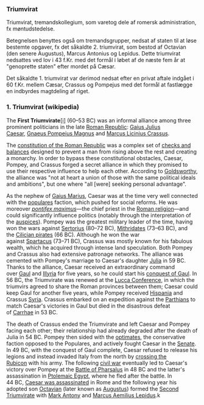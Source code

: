 ### Triumvirat


Triumvirat, tremandskollegium, som varetog dele af romersk administration, fx møntudstedelse.

Betegnelsen benyttes også om tremandsgrupper, nedsat af staten til at løse bestemte opgaver, fx det såkaldte 2. triumvirat, som bestod af Octavian (den senere Augustus), Marcus Antonius og Lepidus. Dette triumvirat nedsattes ved lov i 43 f.Kr. med det formål i løbet af de næste fem år at "genoprette staten" efter mordet på Cæsar.

Det såkaldte 1. triumvirat var derimod nedsat efter en privat aftale indgået i 60 f.Kr. mellem Cæsar, Crassus og Pompejus med det formål at fastlægge en indbyrdes magtdeling af riget.

### 1. Triumvirat (wikipedia)
The **First Triumvirate**[[i]](https://en.wikipedia.org/wiki/First_Triumvirate#cite_note-2) (60–53 BC) was an informal alliance among three prominent politicians in the late [Roman Republic](https://en.wikipedia.org/wiki/Roman_Republic "Roman Republic"): [Gaius Julius Caesar](https://en.wikipedia.org/wiki/Julius_Caesar "Julius Caesar"), [Gnaeus Pompeius Magnus](https://en.wikipedia.org/wiki/Pompey "Pompey") and [Marcus Licinius Crassus](https://en.wikipedia.org/wiki/Marcus_Licinius_Crassus "Marcus Licinius Crassus").

The [constitution of the Roman Republic](https://en.wikipedia.org/wiki/Constitution_of_the_Roman_Republic "Constitution of the Roman Republic") was a complex set of [checks and balances](https://en.wikipedia.org/wiki/Separation_of_powers "Separation of powers") designed to prevent a man from rising above the rest and creating a monarchy. In order to bypass these constitutional obstacles, Caesar, Pompey, and Crassus forged a secret alliance in which they promised to use their respective influence to help each other. According to [Goldsworthy](https://en.wikipedia.org/wiki/Adrian_Goldsworthy "Adrian Goldsworthy"), the alliance was "not at heart a union of those with the same political ideals and ambitions", but one where "all [were] seeking personal advantage".

As the nephew of [Gaius Marius](https://en.wikipedia.org/wiki/Gaius_Marius "Gaius Marius"), Caesar was at the time very well connected with the [populares](https://en.wikipedia.org/wiki/Populares "Populares") faction, which pushed for social reforms. He was moreover _[pontifex maximus](https://en.wikipedia.org/wiki/Pontifex_maximus "Pontifex maximus")_—the chief priest in the [Roman religion](https://en.wikipedia.org/wiki/Religion_in_ancient_Rome "Religion in ancient Rome")—and could significantly influence politics (notably through the interpretation of the [auspices](https://en.wikipedia.org/wiki/Augury "Augury")). Pompey was the greatest military leader of the time, having won the wars against [Sertorius](https://en.wikipedia.org/wiki/Sertorian_War "Sertorian War") (80–72 BC), [Mithridates](https://en.wikipedia.org/wiki/Third_Mithridatic_War "Third Mithridatic War") (73–63 BC), and the [Cilician pirates](https://en.wikipedia.org/wiki/Cilician_pirates "Cilician pirates") (66 BC). Although he won the war against [Spartacus](https://en.wikipedia.org/wiki/Third_Servile_War "Third Servile War") (73–71 BC), Crassus was mostly known for his fabulous wealth, which he acquired through intense land speculation. Both Pompey and Crassus also had extensive patronage networks. The alliance was cemented with Pompey's marriage to Caesar's daughter [Julia](https://en.wikipedia.org/wiki/Julia_(daughter_of_Caesar) "Julia (daughter of Caesar)") in 59 BC. Thanks to the alliance, Caesar received an extraordinary command over [Gaul](https://en.wikipedia.org/wiki/Gaul "Gaul") and [Illyria](https://en.wikipedia.org/wiki/Illyria "Illyria") for five years, so he could start his [conquest of Gaul](https://en.wikipedia.org/wiki/Gallic_Wars "Gallic Wars"). In 56 BC, the Triumvirate was renewed at the [Lucca Conference](https://en.wikipedia.org/wiki/Lucca_Conference "Lucca Conference"), in which the triumvirs agreed to share the Roman provinces between them; Caesar could keep Gaul for another five years, while Pompey received [Hispania](https://en.wikipedia.org/wiki/Hispania "Hispania") and Crassus [Syria](https://en.wikipedia.org/wiki/Roman_Syria "Roman Syria"). Crassus embarked on an expedition against the [Parthians](https://en.wikipedia.org/wiki/Parthian_Empire "Parthian Empire") to match Caesar's victories in Gaul but died in the disastrous defeat of [Carrhae](https://en.wikipedia.org/wiki/Battle_of_Carrhae "Battle of Carrhae") in 53 BC.

The death of Crassus ended the Triumvirate and left Caesar and Pompey facing each other; their relationship had already degraded after the death of Julia in 54 BC. Pompey then sided with the [optimates](https://en.wikipedia.org/wiki/Optimates "Optimates"), the conservative faction opposed to the Populares, and actively fought Caesar in the [Senate](https://en.wikipedia.org/wiki/Senate_of_the_Roman_Republic "Senate of the Roman Republic"). In 49 BC, with the conquest of Gaul complete, Caesar refused to release his legions and instead invaded Italy from the north by [crossing the Rubicon](https://en.wikipedia.org/wiki/Crossing_the_Rubicon "Crossing the Rubicon") with his army. The following [civil war](https://en.wikipedia.org/wiki/Caesar%27s_Civil_War "Caesar's Civil War") eventually led to Caesar's victory over Pompey at the [Battle of Pharsalus](https://en.wikipedia.org/wiki/Battle_of_Pharsalus "Battle of Pharsalus") in 48 BC and the latter's assassination in [Ptolemaic Egypt](https://en.wikipedia.org/wiki/Ptolemaic_Egypt "Ptolemaic Egypt"), where he fled after the battle. In 44 BC, [Caesar was assassinated](https://en.wikipedia.org/wiki/Assassination_of_Julius_Caesar "Assassination of Julius Caesar") in Rome and the following year his adopted son [Octavian](https://en.wikipedia.org/wiki/Octavian "Octavian") (later known as [Augustus](https://en.wikipedia.org/wiki/Augustus "Augustus")) formed the [Second Triumvirate](https://en.wikipedia.org/wiki/Second_Triumvirate "Second Triumvirate") with [Mark Antony](https://en.wikipedia.org/wiki/Mark_Antony "Mark Antony") and [Marcus Aemilius Lepidus](https://en.wikipedia.org/wiki/Marcus_Aemilius_Lepidus_(triumvir) "Marcus Aemilius Lepidus (triumvir)").k